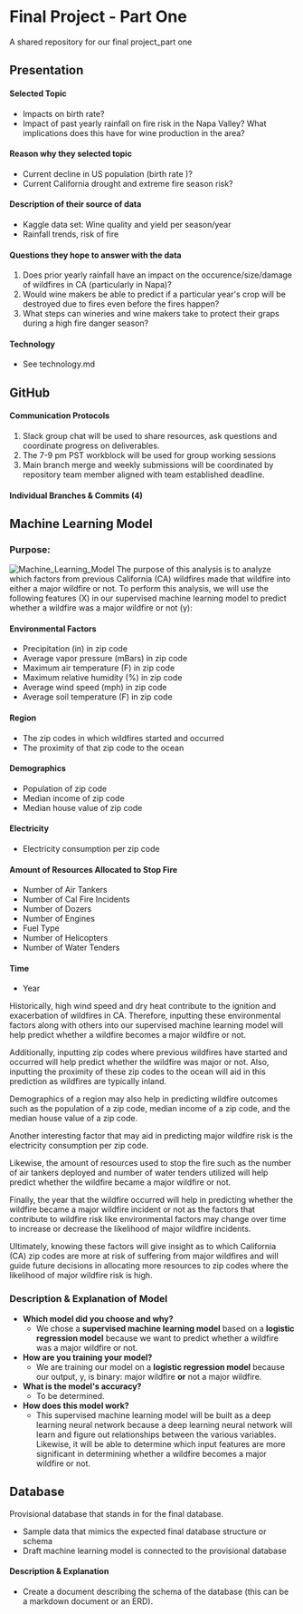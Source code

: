 # Final Project - Part One
A shared repository for our final project_part one

## Presentation

#### Selected Topic 

- Impacts on birth rate? 
- Impact of past yearly rainfall on fire risk in the Napa Valley? What implications does this have for wine production in the area? 

#### Reason why they selected topic

 - Current decline in US population (birth rate )?
 - Current California drought and extreme fire season risk?


#### Description of their source of data

- Kaggle data set: Wine quality and yield per season/year 
- Rainfall trends, risk of fire

#### Questions they hope to answer with the data

1) Does prior yearly rainfall have an impact on the occurence/size/damage of wildfires in CA (particularly in Napa)?
2) Would wine makers be able to predict if a particular year's crop will be destroyed due to fires even before the fires happen?
3) What steps can wineries and wine makers take to protect their graps during a high fire danger season?

#### Technology

- See technology.md

## GitHub

#### Communication Protocols

1) Slack group chat will be used to share resources, ask questions and coordinate progress on deliverables.
2) The 7-9 pm PST workblock will be used for group working sessions
3) Main branch merge and weekly submissions will be coordinated by repository team member aligned with team established deadline.

#### Individual Branches & Commits (4)

## Machine Learning Model

### Purpose:
![Machine_Learning_Model](https://github.com/erinrkahn/project_one/blob/main/Images/Machine%20Learning%20Model%20Overview_Draft.png)
The purpose of this analysis is to analyze which factors from previous California (CA) wildfires made that wildfire into either a major wildfire or not. To perform this analysis, we will use the following features (X) in our supervised machine learning model to predict whether a wildfire was a major wildfire or not (y):
#### Environmental Factors
- Precipitation (in) in zip code
- Average vapor pressure (mBars) in zip code
- Maximum air temperature (F) in zip code
- Maximum relative humidity (%) in zip code
- Average wind speed (mph) in zip code
- Average soil temperature (F) in zip code
#### Region
- The zip codes in which wildfires started and occurred
- The proximity of that zip code to the ocean
#### Demographics
- Population of zip code
- Median income of zip code
- Median house value of zip code
#### Electricity
- Electricity consumption per zip code
#### Amount of Resources Allocated to Stop Fire
- Number of Air Tankers
- Number of Cal Fire Incidents
- Number of Dozers
- Number of Engines
- Fuel Type
- Number of Helicopters
- Number of Water Tenders
#### Time
- Year

Historically, high wind speed and dry heat contribute to the ignition and exacerbation of wildfires in CA. Therefore, inputting these environmental factors along with others into our supervised machine learning model will help predict whether a wildfire becomes a major wildfire or not.

Additionally, inputting zip codes where previous wildfires have started and occurred will help predict whether the wildfire was major or not. Also, inputting the proximity of these zip codes to the ocean will aid in this prediction as wildfires are typically inland.

Demographics of a region may also help in predicting wildfire outcomes such as the population of a zip code, median income of a zip code, and the median house value of a zip code.

Another interesting factor that may aid in predicting major wildfire risk is the electricity consumption per zip code.

Likewise, the amount of resources used to stop the fire such as the number of air tankers deployed and number of water tenders utilized will help predict whether the wildfire became a major wildfire or not.

Finally, the year that the wildfire occurred will help in predicting whether the wildfire became a major wildfire incident or not as the factors that contribute to wildfire risk like environmental factors may change over time to increase or decrease the likelihood of major wildfire incidents.

Ultimately, knowing these factors will give insight as to which California (CA) zip codes are more at risk of suffering from major wildfires and will guide future decisions in allocating more resources to zip codes where the likelihood of major wildfire risk is high.

### Description & Explanation of Model

- **Which model did you choose and why?**
  - We chose a **supervised machine learning model** based on a **logistic regression model** because we want to predict whether a wildfire was a major wildfire or not.
- **How are you training your model?**
  - We are training our model on a **logistic regression model** because our output, y, is binary: major wildfire **or** not a major wildfire.
- **What is the model's accuracy?**
  - To be determined.
- **How does this model work?**
  - This supervised machine learning model will be built as a deep learning neural network because a deep learning neural network will learn and figure out relationships between the various variables. Likewise, it will be able to determine which input features are more significant in determining whether a wildfire becomes a major wildfire or not.

## Database

Provisional database that stands in for the final database.
- Sample data that mimics the expected final database structure or schema 
- Draft machine learning model is connected to the provisional database

#### Description & Explanation

- Create a document describing the schema of the database (this can be a markdown document or an ERD).
